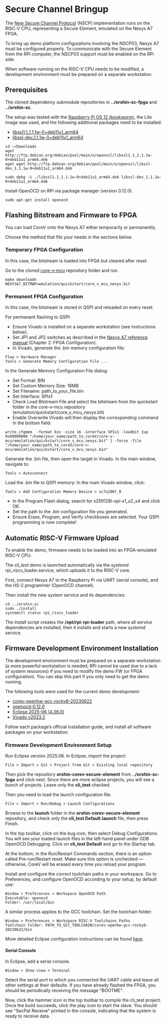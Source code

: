 # Secure Channel Bringup

The [New Secure Channel Protocol](https://github.com/securitypattern/orshin-STM32-client-scp03-nscp) (NSCP) implementation runs on the RISC-V CPU, representing a Secure Element, emulated on the Nexys A7 FPGA.

To bring up demo platform configurations involving the NSCP03, Nexys A7 must be configured properly.
To communicate with the Secure Element from the RPi computer, the NSCP03 support must be enabled on the RPi side.

When software running on the RISC-V CPU needs to be modified, a development environment must be prepared on a separate workstation.

## Prerequisites

The cloned dependency submodule repositories in **../orshin-sc-fpga** and **../orshin-sc**.

The setup was tested with the [Raspberry Pi OS 12 (bookworm)](https://www.raspberrypi.com/software/operating-systems/), the Lite image was used, and the following additional packages need to be installed:

- [libssl1.1_1.1.1w-0+deb11u1_arm64](http://ftp.debian.org/debian/pool/main/o/openssl/libssl1.1_1.1.1w-0+deb11u1_arm64.deb)
- [libssl-dev_1.1.1w-0+deb11u1_arm64](http://ftp.debian.org/debian/pool/main/o/openssl/libssl-dev_1.1.1w-0+deb11u1_arm64.deb)

```shell
cd ~/Downloads
wget http://ftp.debian.org/debian/pool/main/o/openssl/libssl1.1_1.1.1w-0+deb11u1_arm64.deb
wget wget http://ftp.debian.org/debian/pool/main/o/openssl/libssl-dev_1.1.1w-0+deb11u1_arm64.deb

sudo dpkg -i ./libssl1.1_1.1.1w-0+deb11u1_arm64.deb libssl-dev_1.1.1w-0+deb11u1_arm64.deb
```

Install OpenOCD on RPi via package manager (version 0.12.0).
```
sudo apt-get install openocd
```

## Flashing Bitstream and Firmware to FPGA
You can load CoreV onto the Nexys A7 either temporarily or permanently. 
  
Choose the method that fits your needs in the sections below.

### Temporary FPGA Configuration

In this case, the bitstream is loaded into FPGA but cleared after reset.

Go to the cloned [core-v-mcu](https://github.com/openhwgroup/core-v-mcu) repository folder and run.

```shell
make downloadn NEXYSA7_BITMAP=emulation/quickstart/core_v_mcu_nexys.bit
```

### Permanent FPGA Configuration

In this case, the bitstream is stored in QSPI and reloaded on every reset.

For permanent flashing to QSPI:
- Ensure Vivado is installed on a separate workstation (see instructions below).
- Set JP1 and JP2 switches as described in the [Nexys A7 reference manual](https://digilent.com/reference/programmable-logic/nexys-a7/reference-manual) (Chapter 2: FPGA Configuration).
- In Vivado, generate the .bin memory configuration file:
```
Flow > Hardware Manager
Tools > Generate Memory Configuration File ...
```
In the Generate Memory Configuration File dialog:
- Set Format: BIN
- Set Custom Memory Size: 16MB
- Set Filename: path_to_your_file.bin
- Set Interface: SPIx1
- Check Load Bitstream File and select the bitstream from the quickstart folder in the core-v-mcu repository (emulation/quickstart/core_v_mcu_nexys.bit)
- Enable Overwrite
Vivado will then display the corresponding command in the bottom field.
```
write_cfgmem  -format bin -size 16 -interface SPIx1 -loadbit {up 0x00000000 "/home/your_name/path_to_coreV/core-v-mcu/emulation/quickstart/core_v_mcu_nexys.bit" } -force -file "/home/your_name/path_to_coreV/core-v-mcu/emulation/quickstart/core_v_mcu_nexys.bin"
```
Generate the .bin file, then open the target in Vivado. In the main window, navigate to:
```
Tools > Autoconnect
```
Load the .bin file to QSPI memory:
In the main Vivado window, click:
```
Tools > Add Configuration Memory Device > xc7a100t_0
```
- In the Program Flash dialog, search for s25fl128l-spi-x1_x2_x4 and click OK.
- Set the path to the .bin configuration file you generated.
- Ensure Erase, Program, and Verify checkboxes are selected.
Your QSPI programming is now complete!

## Automatic RISC-V Firmware Upload

To enable the demo, firmware needs to be loaded into an FPGA-emulated RISC-V CPU.

The *cli_test* demo is launched automatically via the *systemd* rpi_riscv_loader.service, which uploads it to the
RISC-V core. 

First, connect Nexys A7 to the Raspberry Pi via UART (serial console), and the HS-2 programmer (OpenOCD channel).

Then install the new system service and its dependencies:
```
cd ../orshin-sc
sudo ./install
systemctl status rpi_riscv_loader
```
The install script creates the **/opt/rpi-rpi-loader** path, where all service dependencies are installed, then it installs and starts a new *systemd* service.


## Firmware Development Environment Installation

The development environment must be prepared on a separate workstation (a more powerful workstation is needed; RPi cannot be used due to a lack of system resources) if you
need to modify the demo FW (or FPGA configuration). You can skip this part if you only need to get the demo running.

The following tools were used for the current demo development:

- [corev-openhw-gcc-rocky8-20230622](https://buildbot.embecosm.com/job/corev-gcc-rocky8/lastSuccessfulBuild/artifact/build-sources.txt)
- [openocd-0.12.0](https://deac-fra.dl.sourceforge.net/project/openocd/openocd/0.12.0/openocd-0.12.0.zip?viasf=1)
- [Eclipse 2025-06 (4.36.0)](https://download.eclipse.org/eclipse/downloads/drops4/R-4.36-202505281830/)
- [Vivado v2023.2](https://www.xilinx.com/support/download.html)

Follow each package’s official installation guide, and install all software packages on your workstation.

### Firmware Development Environment Setup

Run Eclipse version 2025.06. In Eclipse, import the project:

```
File > Import > Git > Project from Git > Existing local repository
```

Then pick the repository **orshin-corev-secure-element** from **../orshin-sc-fpga** and click next. Since
there are more eclipse projects, you will see a bunch of projects. Leave only the __cli_test__ checked.

Then you need to load the launch configuration file.
```
File > Import > Run/Debug > Launch Configurations
```

Browse to the **launch** folder in the **orshin-corev-secure-element** repository, and check
only the **cli_test Default.launch** file, then press Finish.

In the top toolbar, click on the bug icon, then select Debug Configurations.
You will see your loaded launch files in the left-hand panel under GDB OpenOCD
Debugging. Click on **cli_test Default** and go to the Startup tab.

At the bottom, in the Run/Restart Commands section, there is an option called
Pre-run/Restart reset. Make sure this option is unchecked — otherwise, CoreV
will be erased every time you reload your program.

Install and configure the correct toolchain paths in your workspace. Go to
Preferences, and configure OpenOCD according to your setup, by default use:

```
Window > Preferences > Workspace OpenOCD Path
Executable: openocd
Folder: /usr/local/bin 
```

A similar process applies to the GCC toolchain. Set the toolchain folder:

```
Window > Preferences > Workspace RISC-V Toolchains Paths
Toolchain folder: PATH_TO_GCC_TOOLCHAIN/corev-openhw-gcc-rocky8-20230622/bin
```

More detailed Eclipse configuration instructions can be found
[here](https://github.com/openhwgroup/core-v-mcu-cli-test).

#### Serial Console

In Eclipse, add a serial console.
```
Window > Show view > Terminal
```

Select the serial port to which you connected the UART cable and leave all
other settings at their defaults. If you have already flashed the FPGA, you
should be periodically receiving the message "BOOTME".

Now, click the hammer icon in the top toolbar to compile the cli_test project.
Once the build succeeds, click the play icon to start the slave. You should see
"SecPat Receive" printed in the console, indicating that the system is ready to
receive data.

